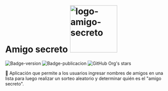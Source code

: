 <h1>
  Amigo secreto
  <img src="https://github.com/user-attachments/assets/24aaaaf3-85c7-44d8-9a2e-53527770f501" alt="logo-amigo-secreto"     style="width: 150px;"/> 
</h1>

![Badge-version](https://img.shields.io/badge/Versi%C3%B3n-V1.0-green)
![Badge-publicacion](https://img.shields.io/badge/Publicado-Marzo-yellow)
![GitHub Org's stars](https://img.shields.io/github/stars/Jacrudev?style=social)

:gift: Aplicación que permite a los usuarios ingresar nombres de amigos en una lista para luego realizar un sorteo aleatorio y determinar quién es el "amigo secreto".
